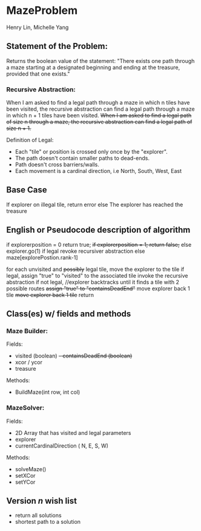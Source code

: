 # MazeProblem
Henry Lin, Michelle Yang

## Statement of the Problem:
Returns the boolean value of the statement:
"There exists one path through a maze
starting at a designated beginning
and ending at the treasure, provided that one exists."

### Recursive Abstraction:
When I am asked to find a legal path through a maze in which n tiles
have been visited, the recursive abstraction can find a legal path
through a maze in which n + 1 tiles have been visited. 
~~When I am asked to find a legal path of size n through a maze,
the recursive abstraction can find a legal path of size n + 1.~~

Definition of Legal:
- Each "tile" or position is crossed only once by the "explorer".
- The path doesn't contain smaller paths to dead-ends.
- Path doesn't cross barriers/walls.
- Each movement is a cardinal direction, i.e North, South, West, East

## Base Case
 If explorer on illegal tile,
 return error
 else
 The explorer has reached the treasure
 
## English or Pseudocode description of algorithm 

if explorerposition = 0
  return true;
~~if explorerposition = 1;
  return false;~~
else
   explorer.go(1)
   if legal
   revoke recursiver abstraction
   else
   maze[explorePostion.rank-1]
   
  for each unvisited and ~~possibly~~ legal tile, 
    move the explorer to the tile 
    if legal, 
      assign "true" to "visited" to the associated tile
      invoke the recursive abstraction 
    if not legal, //explorer backtracks until it finds a tile with 2 possible routes 
      ~~assign "true" to "containsDeadEnd"~~ 
      move explorer back 1 tile 
  ~~move explorer back 1 tile~~ 
return 

## Class(es) w/ fields and methods 
### Maze Builder: 
Fields: 
- visited (boolean) 
~~- containsDeadEnd (boolean)~~ 
- xcor / ycor 
- treasure

Methods: 
- BuildMaze(int row, int col) 
### MazeSolver:
Fields:
- 2D Array that has visited and legal parameters 
- explorer 
- currentCardinalDirection ( N, E, S, W) 

Methods:
- solveMaze()
- setXCor
- setYCor 
## Version *n* wish list  
  - return all solutions
  - shortest path to a solution 
